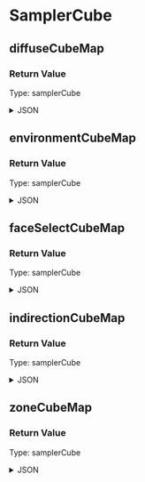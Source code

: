 # SamplerCube

## diffuseCubeMap


### Return Value

  Type: samplerCube

<details><summary>JSON</summary>

```
{
  "Type": "SamplerCube",
  "Name": "diffuseCubeMap",
  "Category": 5,
  "InputPins": [],
  "OutputPins": [
    {
      "Id": "",
      "Type": "samplerCube"
    }
  ]
}
```

</details>

## environmentCubeMap


### Return Value

  Type: samplerCube

<details><summary>JSON</summary>

```
{
  "Type": "SamplerCube",
  "Name": "environmentCubeMap",
  "Category": 5,
  "InputPins": [],
  "OutputPins": [
    {
      "Id": "",
      "Type": "samplerCube"
    }
  ]
}
```

</details>

## faceSelectCubeMap


### Return Value

  Type: samplerCube

<details><summary>JSON</summary>

```
{
  "Type": "SamplerCube",
  "Name": "faceSelectCubeMap",
  "Category": 5,
  "InputPins": [],
  "OutputPins": [
    {
      "Id": "",
      "Type": "samplerCube"
    }
  ]
}
```

</details>

## indirectionCubeMap


### Return Value

  Type: samplerCube

<details><summary>JSON</summary>

```
{
  "Type": "SamplerCube",
  "Name": "indirectionCubeMap",
  "Category": 5,
  "InputPins": [],
  "OutputPins": [
    {
      "Id": "",
      "Type": "samplerCube"
    }
  ]
}
```

</details>

## zoneCubeMap


### Return Value

  Type: samplerCube

<details><summary>JSON</summary>

```
{
  "Type": "SamplerCube",
  "Name": "zoneCubeMap",
  "Category": 5,
  "InputPins": [],
  "OutputPins": [
    {
      "Id": "",
      "Type": "samplerCube"
    }
  ]
}
```

</details>

